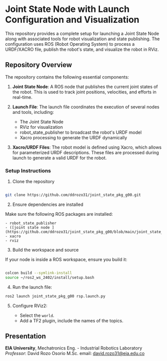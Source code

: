 # Joint State Node with Launch Configuration and Visualization

This repository provides a complete setup for launching a Joint State Node along with associated tools for robot visualization and state publishing. The configuration uses ROS (Robot Operating System) to process a URDF/XACRO file, publish the robot's state, and visualize the robot in RViz.

## Repository Overview
The repository contains the following essential components:

1. **Joint State Node**: A ROS node that publishes the current joint states of the robot. This is used to track joint positions, velocities, and efforts in real-time.

2. **Launch File**: The launch file coordinates the execution of several nodes and tools, including:

    - The Joint State Node
    - RViz for visualization
    - robot_state_publisher to broadcast the robot's URDF model
    - Xacro processing to generate the URDF dynamically

3. **Xacro/URDF Files**: The robot model is defined using Xacro, which allows for parameterized URDF descriptions. These files are processed during launch to generate a valid URDF for the robot.


### Setup Instructions

1. Clone the repository

```bash

git clone https://github.com/ddrozo31/joint_state_pkg_g00.git
```

2. Ensure dependencies are installed

Make sure the following ROS packages are installed:

    - robot_state_publisher
    - ([joint state node ](https://github.com/ddrozo31/joint_state_pkg_g00/blob/main/joint_state_publisher_node.rst))
    - xacro
    - rviz

3. Build the workspace and source

If your node is inside a ROS workspace, ensure you build it:

```bash

colcon build --symlink-install
source ~/ros2_ws_2402/install/setup.bash
```

4. Run the launch file:

```bash
ros2 launch joint_state_pkg_g00 rsp.launch.py

```

5. Configure RViz2:

    - Select the `world`.
    - Add a TF2 plugin, include the names of the topics.

## Presentation

**EIA University**, Mechatronics Eng. - Industrial Robotics Laboratory 
*Professor*: David Rozo Osorio M.Sc. email: david.rozo31@eia.edu.co
